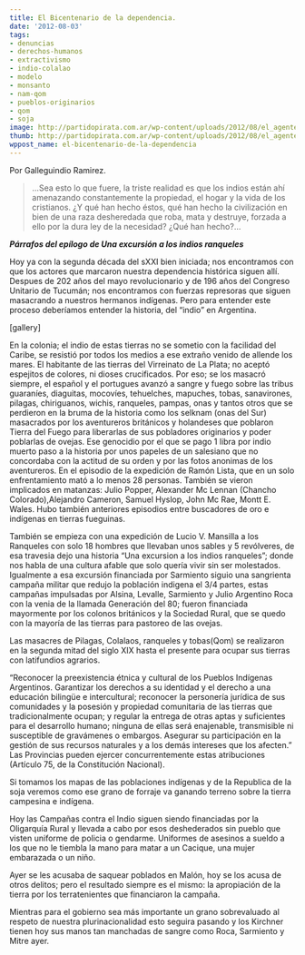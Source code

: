 ```yaml
---
title: El Bicentenario de la dependencia.
date: '2012-08-03'
tags:
- denuncias
- derechos-humanos
- extractivismo
- indio-colalao
- modelo
- monsanto
- nam-qom
- pueblos-originarios
- qom
- soja
image: http://partidopirata.com.ar/wp-content/uploads/2012/08/el_agente_naranja_de_la_soja.jpg
thumb: http://partidopirata.com.ar/wp-content/uploads/2012/08/el_agente_naranja_de_la_soja-150x150.jpg
wppost_name: el-bicentenario-de-la-dependencia
---
```


<p style="text-align: left">Por Galleguindio Ramirez.</p>

<blockquote>...Sea esto lo que fuere, la triste realidad es que los indios están ahí amenazando constantemente la propiedad, el hogar y la vida de los cristianos. ¿Y qué han hecho éstos, qué han hecho la civilización en bien de una raza desheredada que roba, mata y destruye, forzada a ello por la dura ley de la necesidad? ¿Qué han hecho?...</blockquote>
<em><strong>Párrafos del epílogo de Una excursión a los indios ranqueles </strong></em>

Hoy ya con la segunda década del sXXI bien iniciada; nos encontramos con que los actores que marcaron nuestra dependencia histórica siguen allí. Despues de 202 años del mayo revolucionario y de 196 años del Congreso Unitario de Tucumán; nos encontramos con fuerzas represoras que siguen masacrando a nuestros hermanos indígenas. Pero para entender este proceso deberíamos entender la historia, del “indio” en Argentina.

[gallery]

En la colonia; el indio de estas tierras no se sometio con la facilidad del Caribe, se resistió por todos los medios a ese extraño venido de allende los mares. El habitante de las tierras del Virreinato de La Plata; no aceptó espejitos de colores, ni dioses crucificados. Por eso; se los masacró siempre, el español y el portugues avanzó a sangre y fuego sobre las tribus guaraníes, diaguitas, mocovíes, tehuelches, mapuches, tobas, sanavirones, pilagas, chiriguanos, wichis, ranqueles, pampas, onas y tantos otros que se perdieron en la bruma de la historia como los selknam (onas del Sur) masacrados por los aventureros británicos y holandeses que poblaron Tierra del Fuego para liberarlas de sus pobladores originarios y poder poblarlas de ovejas. Ese genocidio por el que se pago 1 libra por indio muerto paso a la historia por unos papeles de un salesiano que no concordaba con la actitud de su orden y por las fotos anonimas de los aventureros. En el episodio de la expedición de Ramón Lista, que en un solo enfrentamiento mató a lo menos 28 personas. También se vieron implicados en matanzas: Julio Popper, Alexander Mc Lennan (Chancho Colorado),Alejandro Cameron, Samuel Hyslop, John Mc Rae, Montt E. Wales. Hubo también anteriores episodios entre buscadores de oro e indígenas en tierras fueguinas.

También se empieza con una expedición de Lucio V. Mansilla a los Ranqueles con solo 18 hombres que llevaban unos sables y 5 revólveres, de esa travesia dejo una historia “Una excursion a los indios ranqueles”; donde nos habla de una cultura afable que solo quería vivir sin ser molestados. Igualmente a esa excursión financiada por Sarmiento siguio una sangrienta campaña militar que redujo la población indigena el 3/4 partes, estas campañas impulsadas por Alsina, Levalle, Sarmiento y Julio Argentino Roca con la venia de la llamada Generación del 80; fueron financiada mayormente por los colonos británicos y la Sociedad Rural, que se quedo con la mayoría de las tierras para pastoreo de las ovejas.

Las masacres de Pilagas, Colalaos, ranqueles y tobas(Qom) se realizaron en la segunda mitad del siglo XIX hasta el presente para ocupar sus tierras con latifundios agrarios.

“Reconocer la preexistencia étnica y cultural de los Pueblos Indígenas Argentinos. Garantizar los derechos a su identidad y el derecho a una educación bilingüe e intercultural; reconocer la personería jurídica de sus comunidades y la posesión y propiedad comunitaria de las tierras que tradicionalmente ocupan; y regular la entrega de otras aptas y suficientes para el desarrollo humano; ninguna de ellas será enajenable, transmisible ni susceptible de gravámenes o embargos. Asegurar su participación en la gestión de sus recursos naturales y a los demás intereses que los afecten.” Las Provincias pueden ejercer concurrentemente estas atribuciones (Artículo 75, de la Constitución Nacional).

Si tomamos los mapas de las poblaciones indígenas y de la Republica de la soja veremos como ese grano de forraje va ganando terreno sobre la tierra campesina e indígena.

Hoy las Campañas contra el Indio siguen siendo financiadas por la Oligarquía Rural y llevada a cabo por esos deshederados sin pueblo que visten uniforme de policia o gendarme. Uniformes de asesinos a sueldo a los que no le tiembla la mano para matar a un Cacique, una mujer embarazada o un niño.

Ayer se les acusaba de saquear poblados en Malón, hoy se los acusa de otros delitos; pero el resultado siempre es el mismo: la apropiación de la tierra por los terratenientes que financiaron la campaña.

Mientras para el gobierno sea más importante un grano sobrevaluado al respeto de nuestra plurinacionalidad esto seguira pasando y los Kirchner tienen hoy sus manos tan manchadas de sangre como Roca, Sarmiento y Mitre ayer.
